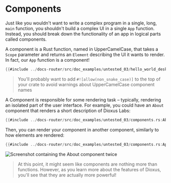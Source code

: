 # Components

Just like you wouldn't want to write a complex program in a single, long, `main` function, you shouldn't build a complex UI in a single `App` function. Instead, you should break down the functionality of an app in logical parts called components.

A component is a Rust function, named in UpperCamelCase, that takes a `Scope` parameter and returns an `Element` describing the UI it wants to render. In fact, our `App` function is a component!

```rust
{{#include ../docs-router/src/doc_examples/untested_03/hello_world_desktop.rs:component}}
```

> You'll probably want to add `#![allow(non_snake_case)]` to the top of your crate to avoid warnings about UpperCamelCase component names

A Component is responsible for some rendering task – typically, rendering an isolated part of the user interface. For example, you could have an `About` component that renders a short description of Dioxus Labs:

```rust
{{#include ../docs-router/src/doc_examples/untested_03/components.rs:About}}
```

Then, you can render your component in another component, similarly to how elements are rendered:

```rust
{{#include ../docs-router/src/doc_examples/untested_03/components.rs:App}}
```

![Screenshot containing the About component twice](/assets/blog/release-03/screenshot_about_component.png)

> At this point, it might seem like components are nothing more than functions. However, as you learn more about the features of Dioxus, you'll see that they are actually more powerful!
